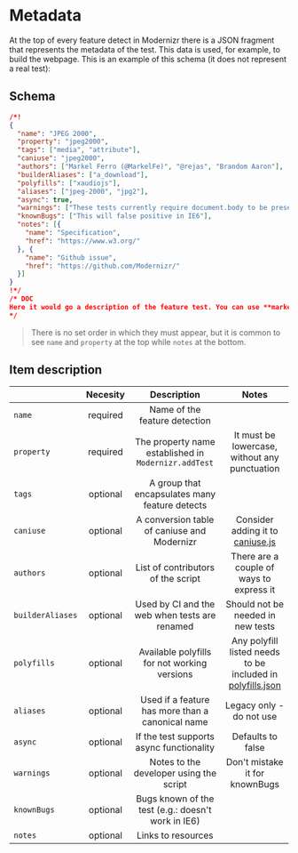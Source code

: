 # Metadata
At the top of every feature detect in Modernizr there is a JSON fragment that represents the metadata of the test. This data is used, for example, to build the webpage.
This is an example of this schema (it does not represent a real test): 
## Schema
```json
/*!
{
  "name": "JPEG 2000",
  "property": "jpeg2000",
  "tags": ["media", "attribute"],
  "caniuse": "jpeg2000",
  "authors": ["Markel Ferro (@MarkelFe)", "@rejas", "Brandom Aaron"],
  "builderAliases": ["a_download"],
  "polyfills": ["xaudiojs"],
  "aliases": ["jpeg-2000", "jpg2"],
  "async": true,
  "warnings": ["These tests currently require document.body to be present"],
  "knownBugs": ["This will false positive in IE6"],
  "notes": [{
    "name": "Specification",
    "href": "https://www.w3.org/"
  }, {
    "name": "Github issue",
    "href": "https://github.com/Modernizr/"
  }]
}
!*/
/* DOC
Here it would go a description of the feature test. You can use **markdown** here :)
*/
```
> There is no set order in which they must appear, but it is common to see `name` and `property` at the top while `notes` at the bottom.

## Item description
|                  | Necesity |                      Description                     |                                       Notes                                      |
|------------------|:--------:|:----------------------------------------------------:|:--------------------------------------------------------------------------------:|
| `name`           | required |             Name of the feature detection            |                                                                                  |
| `property`       | required | The property name established in `Modernizr.addTest` |                   It must be lowercase, without any punctuation                  |
| `tags`           | optional |    A group that encapsulates many feature detects    |                                                                                  |
| `caniuse`        | optional |      A conversion table of caniuse and Modernizr     |      Consider adding it to [caniuse.js](test/browser/integration/caniuse.js)     |
| `authors`        | optional |          List of contributors of the script          |                     There are a couple of ways to express it                     |
| `builderAliases` | optional |     Used by CI and the web when tests are renamed    |                         Should not be needed in new tests                        |
| `polyfills`      | optional |     Available polyfills for not working versions     | Any polyfill listed needs to be included in [polyfills.json](lib/polyfills.json) |
| `aliases`        | optional |   Used if a feature has more than a canonical name   |                             Legacy only - do not use                             |
| `async`          | optional |       If the test supports async functionality       |                                 Defaults to false                                |
| `warnings`       | optional |        Notes to the developer using the script       |                          Don't mistake it for knownBugs                          |
| `knownBugs`      | optional |  Bugs known of the test (e.g.: doesn't work in IE6)  |                                                                                  |
| `notes`          | optional |                  Links to resources                  |                                                                                  |